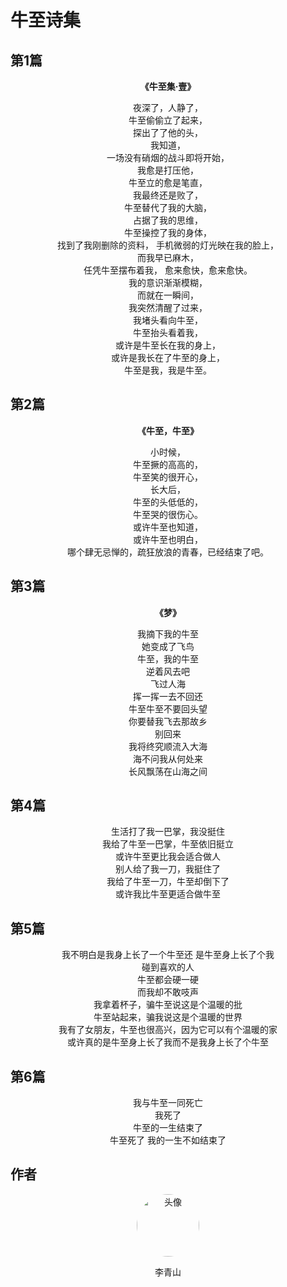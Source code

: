 # 牛至诗集

## 第1篇

<div align="center">

<p style="font-weight: bold">《牛至集·壹》</p>

夜深了，人静了，  
牛至偷偷立了起来，  
探出了了他的头，  
我知道，  
一场没有硝烟的战斗即将开始，  
我愈是打压他，  
牛至立的愈是笔直，  
我最终还是败了，  
牛至替代了我的大脑，  
占据了我的思维，  
牛至操控了我的身体，  
找到了我刚删除的资料，
手机微弱的灯光映在我的脸上，  
而我早已麻木，  
任凭牛至摆布着我，
愈来愈快，愈来愈快。  
我的意识渐渐模糊，  
而就在一瞬间，  
我突然清醒了过来，  
我堵头看向牛至，  
牛至抬头看着我，  
或许是牛至长在我的身上，  
或许是我长在了牛至的身上，  
牛至是我，我是牛至。

</div>

## 第2篇

<div align="center">

<p style="font-weight: bold">《牛至，牛至》</p>

小时候，  
牛至撅的高高的，  
牛至笑的很开心，  
长大后，  
牛至的头低低的，  
牛至哭的很伤心。  
或许牛至也知道，  
或许牛至也明白，  
哪个肆无忌惮的，疏狂放浪的青春，已经结束了吧。

</div>

## 第3篇

<div align="center">

<p style="font-weight: bold">《梦》</p>

我摘下我的牛至  
她变成了飞鸟  
牛至，我的牛至  
逆着风去吧  
飞过人海  
挥一挥一去不回还  
牛至牛至不要回头望  
你要替我飞去那故乡  
别回来  
我将终究顺流入大海  
海不问我从何处来  
长风飘荡在山海之间

</div>

## 第4篇

<div align="center">

生活打了我一巴掌，我没挺住  
我给了牛至一巴掌，牛至依旧挺立  
或许牛至更比我会适合做人  
别人给了我一刀，我挺住了  
我给了牛至一刀，牛至却倒下了  
或许我比牛至更适合做牛至

</div>

## 第5篇

<div align="center">

我不明白是我身上长了一个牛至还 是牛至身上长了个我  
碰到喜欢的人  
牛至都会硬一硬  
而我却不敢吱声  
我拿着杯子，骗牛至说这是个温暖的批  
牛至站起来，骗我说这是个温暖的世界  
我有了女朋友，牛至也很高兴，因为它可以有个温暖的家  
或许真的是牛至身上长了我而不是我身上长了个牛至

</div>

## 第6篇

<div align="center">

我与牛至一同死亡  
我死了  
牛至的一生结束了  
牛至死了
我的一生不如结束了

</div>

## 作者

<div align="center">
<img src="https://q2.qlogo.cn/headimg_dl?dst_uin=2939004685&spec=100" alt="头像" style="width:100px;height:100px;border-radius:50%;">
<p>李青山</p>
</div>
